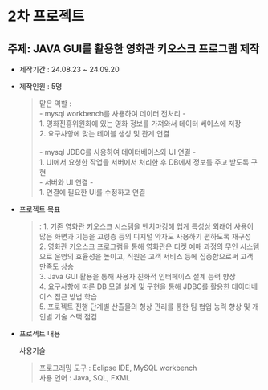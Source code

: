 # 2차 프로젝트

## 주제: JAVA GUI를 활용한 영화관 키오스크 프로그램 제작

* 제작기간 : 24.08.23 ~ 24.09.20

* 제작인원 : 5명 <br>
    > 맡은 역할 : <br>
        \- mysql workbench를 사용하여 데이터 전처리 \- <br>
            1. 영화진흥위원회에 있는 영화 정보를 가져와서 데이터 베이스에 저장 <br>
            2. 요구사항에 맞는 테이블 생성 및 관계 연결 <br><br>
        \- mysql JDBC를 사용하여 데이터베이스와 UI 연결 \- <br>
            1. UI에서 요청한 작업을 서버에서 처리한 후 DB에서 정보를 주고 받도록 구현 <br>
        \- 서버와 UI 연결 \- <br>
            1. 연결에 필요한 UI를 수정하고 연결 <br>

* 프로젝트 목표

    > \: 
        1. 기존 영화관 키오스크 시스템을 벤치마킹해 업계 특성상 외래어 사용이 많은 화면과 기능을 고령층 등의 디지털 약자도 사용하기 편하도록 재구성 <br>
        2. 영화관 키오스크 프로그램을 통해 영화관은 티켓 예매 과정의 무인 시스템으로 운영의 효율성을 높이고, 직원은 고객 서비스 등에 집중함으로써 고객 만족도 상승 <br>
        3. Java GUI 활용을 통해 사용자 친화적 인터페이스 설계 능력 향상 <br>
        4. 요구사항에 따른 DB 모델 설계 및 구현을 통해 JDBC를 활용한 데이터베이스 접근 방법 학습 <br>
        5. 프로젝트 진행 단계별 산출물의 형상 관리를 통한 팀 협업 능력 향상 및 개인별 기술 스택 점검 <br>

* 프로젝트 내용

    사용기술 
    > 프로그래밍 도구 : Eclipse IDE, MySQL workbench <br>
    > 사용 언어 : Java, SQL, FXML
